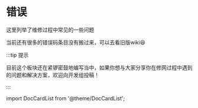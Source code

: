 # 错误
这里列举了维修过程中常见的一些问题

当前还有很多的错误码条目没有搬过来，可以去看旧版wiki😆

:::tip 提示

目前这个板块还在紧锣密鼓地编写当中，如果你想与大家分享你在修网过程中遇到的问题和解决方案，欢迎向开发组投稿！

:::

import DocCardList from '@theme/DocCardList';

<DocCardList  className="docs-card" />
